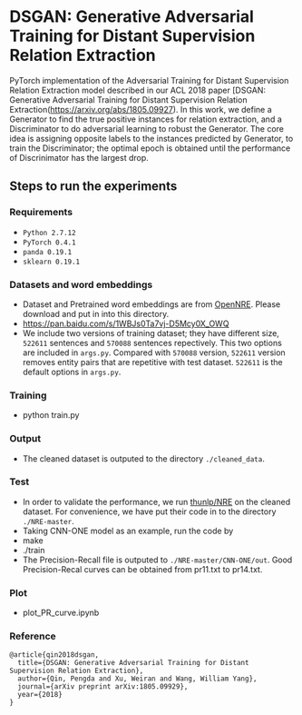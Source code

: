 # DSGAN: Generative Adversarial Training for Distant Supervision Relation Extraction

PyTorch implementation of the Adversarial Training for Distant Supervision Relation Extraction model described in our ACL 2018 paper [DSGAN: Generative Adversarial Training for Distant Supervision Relation Extraction(https://arxiv.org/abs/1805.09927). In this work, we define a Generator to find the true positive instances for relation extraction, and a Discriminator to do adversarial learning to robust the Generator. The core idea is assigning opposite labels to the instances predicted by Generator, to train the Discriminator; the optimal epoch is obtained until the performance of Discrinimator has the largest drop.

## Steps to run the experiments

### Requirements
* ``Python 2.7.12 ``
* ``PyTorch 0.4.1``
* ``panda 0.19.1``
* ``sklearn 0.19.1``

### Datasets and word embeddings
* Dataset and Pretrained word embeddings are from [OpenNRE](https://github.com/thunlp/OpenNRE). Please download and put in into this directory.
* https://pan.baidu.com/s/1WBJs0Ta7vj-D5Mcy0X_OWQ
* We include two versions of training dataset; they have different size, ``522611`` sentences and ``570088`` sentences repectively. This two options are included in ``args.py``. Compared with ``570088`` version, ``522611`` version removes entity pairs that are repetitive with test dataset. ``522611`` is the default options in ``args.py``.

### Training
* python train.py

### Output
* The cleaned dataset is outputed to the directory ``./cleaned_data``. 

### Test
* In order to validate the performance, we run [thunlp/NRE](https://github.com/thunlp/NRE) on the cleaned dataset. For convenience, we have put their code in to the directory ``./NRE-master``. 
* Taking CNN-ONE model as an example, run the code by
* make
* ./train
* The Precision-Recall file is outputed to ``./NRE-master/CNN-ONE/out``. Good Precision-Recal curves can be obtained from pr11.txt to pr14.txt.

### Plot
* plot_PR_curve.ipynb

### Reference
```
@article{qin2018dsgan,
  title={DSGAN: Generative Adversarial Training for Distant Supervision Relation Extraction},
  author={Qin, Pengda and Xu, Weiran and Wang, William Yang},
  journal={arXiv preprint arXiv:1805.09929},
  year={2018}
}
```
